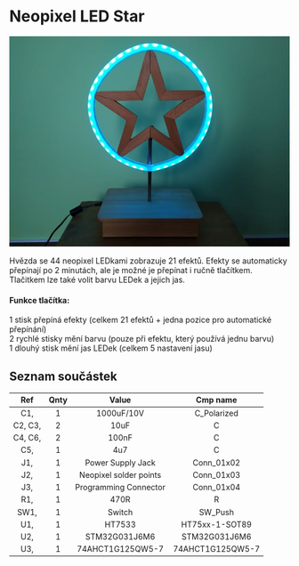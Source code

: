 # Neopixel LED Star

![Neopixel LED Star](Fotky/Neopixel_LED_Star_2.jpg "Neopixel LED Star")

Hvězda se 44 neopixel LEDkami zobrazuje 21 efektů. Efekty se automaticky přepínají po 2 minutách, ale je možné je přepínat i ručně tlačítkem. Tlačitkem lze také volit barvu LEDek a jejich jas.

#### Funkce tlačítka:
1 stisk přepíná efekty (celkem 21 efektů + jedna pozice pro automatické přepínání)  
2 rychlé stisky mění barvu (pouze při efektu, který používá jednu barvu)  
1 dlouhý stisk mění jas LEDek (celkem 5 nastavení jasu)  

## Seznam součástek

|    Ref   | Qnty |          Value         |     Cmp name     |
|:--------:|:----:|:----------------------:|:----------------:|
| C1,      | 1    | 1000uF/10V             | C_Polarized      |
| C2, C3,  | 2    | 10uF                   | C                |
| C4, C6,  | 2    | 100nF                  | C                |
| C5,      | 1    | 4u7                    | C                |
| J1,      | 1    | Power Supply Jack      | Conn_01x02       |
| J2,      | 1    | Neopixel solder points | Conn_01x03       |
| J3,      | 1    | Programming Connector  | Conn_01x04       |
| R1,      | 1    | 470R                   | R                |
| SW1,     | 1    | Switch                 | SW_Push          |
| U1,      | 1    | HT7533                 | HT75xx-1-SOT89   |
| U2,      | 1    | STM32G031J6M6          | STM32G031J6M6    |
| U3,      | 1    | 74AHCT1G125QW5-7       | 74AHCT1G125QW5-7 |
